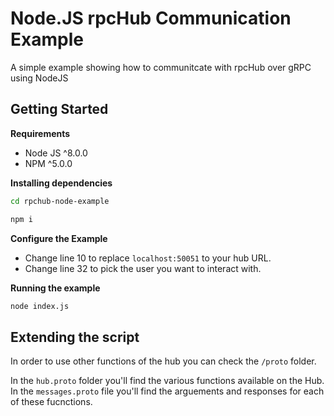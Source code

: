 # Node.JS rpcHub Communication Example

A simple example showing how to communitcate with rpcHub over gRPC using NodeJS

## Getting Started

**Requirements**

- Node JS ^8.0.0
- NPM ^5.0.0

**Installing dependencies**

```bash
cd rpchub-node-example

npm i
```

**Configure the Example**

- Change line 10 to replace `localhost:50051` to your hub URL.
- Change line 32 to pick the user you want to interact with.

**Running the example**

```bash
node index.js
```

## Extending the script

In order to use other functions of the hub you can check the `/proto` folder.

In the `hub.proto` folder you'll find the various functions available on the Hub. In the `messages.proto` file you'll find the arguements and responses for each of these fucnctions.
